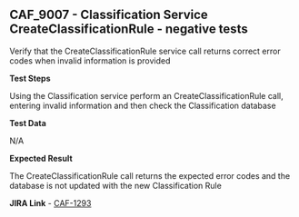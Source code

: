 ## CAF_9007 - Classification Service CreateClassificationRule - negative tests ##

Verify that the CreateClassificationRule service call returns correct error codes when invalid information is provided

**Test Steps**

Using the Classification service perform an CreateClassificationRule call, entering invalid information and then check the Classification database

**Test Data**

N/A

**Expected Result**

The CreateClassificationRule call returns the expected error codes and the database is not updated with the new Classification Rule

**JIRA Link** - [CAF-1293](https://jira.autonomy.com/browse/CAF-1293)


